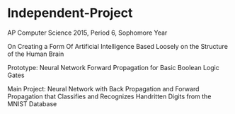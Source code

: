 # Independent-Project
AP Computer Science 2015, Period 6, Sophomore Year

On Creating a Form Of Artificial Intelligence Based Loosely on the Structure of the Human Brain


Prototype:
Neural Network Forward Propagation for Basic Boolean Logic Gates

Main Project:
Neural Network with Back Propagation and Forward Propagation that Classifies and Recognizes Handritten Digits from the MNIST Database
